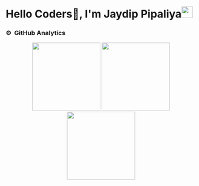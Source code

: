 <h1 align="left">Hello Coders🚀, I'm Jaydip Pipaliya<img src="https://raw.githubusercontent.com/syedareehaquasar/syedareehaquasar/master/gifs/Hi.gif" width="30px"></h2>

### ⚙️ &nbsp;GitHub Analytics

<p align="center">
<a href="https://github.com/pipaliyajaydip"></a>
<img height="180em" src="https://github-readme-stats-eight-theta.vercel.app/api?username=pipaliyajaydip&show_icons=true&theme=algolia&include_all_commits=true&count_private=true"/>
  <img height="180em" src="https://github-readme-stats-eight-theta.vercel.app/api/top-langs/?username=pipaliyajaydip&layout=compact&langs_count=8&theme=algolia"/>
  <img height="180em" src="https://github-readme-streak-stats.herokuapp.com/?user=pipaliyajaydip&theme=radical&include_all_commits=true&count_private=true"/>

</p>


<!--
**pipaliyajaydip/pipaliyajaydip** is a ✨ _special_ ✨ repository because its `README.md` (this file) appears on your GitHub profile.

Here are some ideas to get you started:

- 🔭 I’m currently working on ...
- 🌱 I’m currently learning ...
- 👯 I’m looking to collaborate on ...
- 🤔 I’m looking for help with ...
- 💬 Ask me about ...
- 📫 How to reach me: ...
- 😄 Pronouns: ...
- ⚡ Fun fact: ...
-->
